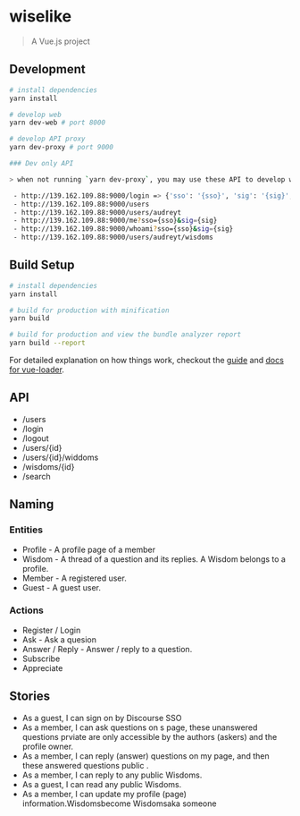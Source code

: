 # wiselike

> A Vue.js project

## Development

``` bash
# install dependencies
yarn install

# develop web
yarn dev-web # port 8000

# develop API proxy
yarn dev-proxy # port 9000

### Dev only API

> when not running `yarn dev-proxy`, you may use these API to develop web.

 - http://139.162.109.88:9000/login => {'sso': '{sso}', 'sig': '{sig}', 'username': '{username}'}
 - http://139.162.109.88:9000/users
 - http://139.162.109.88:9000/users/audreyt
 - http://139.162.109.88:9000/me?sso={sso}&sig={sig}
 - http://139.162.109.88:9000/whoami?sso={sso}&sig={sig}
 - http://139.162.109.88:9000/users/audreyt/wisdoms
```

## Build Setup

``` bash
# install dependencies
yarn install

# build for production with minification
yarn build

# build for production and view the bundle analyzer report
yarn build --report
```

For detailed explanation on how things work, checkout the [guide](http://vuejs-templates.github.io/webpack/) and [docs for vue-loader](http://vuejs.github.io/vue-loader).


## API

 - /users
 - /login
 - /logout
 - /users/{id}
 - /users/{id}/widdoms
 - /wisdoms/{id}
 - /search

## Naming

### Entities

 - Profile - A profile page of a member
 - Wisdom - A thread of a question and its replies. A Wisdom belongs to a profile.
 - Member - A registered user.
 - Guest - A guest user.

### Actions

 - Register / Login
 - Ask - Ask a quesion
 - Answer / Reply - Answer / reply to a question.
 - Subscribe
 - Appreciate

## Stories

 - As a guest, I can sign on by Discourse SSO
 - As a member, I can ask questions on s page, these unanswered questions prviate  are only accessible by the authors (askers) and the profile owner.
 - As a member, I can reply (answer) questions on my page, and then these answered questions public .
 - As a member, I can reply to any public Wisdoms.
 - As a guest, I can read any public Wisdoms.
 - As a member, I can update my profile (page) information.Wisdomsbecome Wisdomsaka someone
